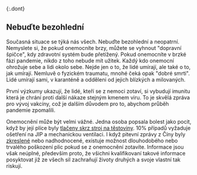 {:.dont}
## Nebuďte bezohlední

Současná situace se týká nás všech. Nebuďte bezohlední a neopatrní. Nemyslete si, že pokud onemocníte brzy, můžete se vyhnout "dopravní špičce", kdy zdravotní systém bude přetížený. Pokud onemocníte v brzké fázi pandemie, nikdo z toho nebude mít užitek. Každý kdo onemocní ohrožuje sebe a lidi okolo sebe. Nejde jen o to, že lidé umírají, ale také o to, jak umírají. Nemluvě o fyzickém traumatu, mnohé čeká opak "dobré smrti". Lidé umírají sami, v karanténě a odděleni od jejich blízkých a milovaných.

První výzkumy ukazují, že lidé, kteří se z nemoci zotaví, si vybudují imunitu která je chrání proti další nákaze stejným kmenem viru. To je skvělá zpráva pro vývoj vakcíny, což je dalším důvodem pro to, abychom průběh pandemie zpomalili. 

Onemocnění může být velmi vážné. Jedna osoba popsala bolest jako pocit, když by její plíce byly [tlačeny skrz stroj na těstoviny](https://twitter.com/stuff_so/status/1236517734189391875). 10% případů vyžaduje ošetření na JIP a mechanickou ventilaci. I když pitevní zprávy z Číny byly [zkreslené](https://twitter.com/CT_Bergstrom/status/1235797950451703809) nebo nadhodnocené, existuje možnost dlouhodobého nebo trvalého
poškození plic pokud se z onemocnění zotavíte. Informace jsou však neúplné, především proto, že všichni kvalifikovaní takové informace posyktovat již ze všech sil zachraňují životy druhých a svoje vlastní tak riskují.
